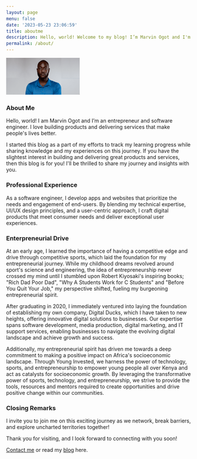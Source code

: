 ```yaml
---
layout: page
menu: false
date: '2023-05-23 23:06:59'
title: aboutme
description: Hello, world! Welcome to my blog! I’m Marvin Ogot and I'm an entrepreneur and software engineer based in Kenya.
permalink: /about/
---
```

<img class="img" src="/assets/img/uploads/dp.png" alt="Marvin Ogot" width="200px">

### About Me 

Hello, world! I am Marvin Ogot and I’m an entrepreneur and software engineer. I love building products and delivering services that make people's lives better. 

I started this blog as a part of my efforts to track my learning progress while sharing knowledge and my experiences on this journey. If you have the slightest interest in building and delivering great products and services, then this blog is for you! I'll be thrilled to share my journey and insights with you.

### Professional Experience 

As a software engineer, I develop apps and websites that prioritize the needs and engagement of end-users. By blending my technical expertise, UI/UX design principles, and a user-centric approach, I craft digital products that meet consumer needs and deliver exceptional user experiences.

### Enterpreneurial Drive

At an early age, I learned the importance of having a competitive edge and drive through competitive sports, which laid the foundation for my entrepreneurial journey. While my childhood dreams revolved around sport's science and engineering, the idea of entrepreneurship never crossed my mind until I stumbled upon Robert Kiyosaki's inspiring books; "Rich Dad Poor Dad", "Why A Students Work for C Students" and "Before You Quit Your Job," my perspective shifted, fueling my burgeoning entrepreneurial spirit.

After graduating in 2020, I immediately ventured into laying the foundation of establishing my own company, Digital Ducks, which I have taken to new heights, offering innovative digital solutions to businesses. Our expertise spans software development, media production, digital marketing, and IT support services, enabling businesses to navigate the evolving digital landscape and achieve growth and success.

Additionally, my entrepreneurial spirit has driven me towards a deep commitment to making a positive impact on Africa's socioeconomic landscape. Through Young Invested, we harness the power of technology, sports, and entrepreneurship to empower young people all over Kenya and act as catalysts for socioeconomic growth. By leveraging the transformative power of sports, technology, and entrepreneurship, we strive to provide the tools, resources and mentors required to create opportunities and drive positive change within our communities.

### Closing Remarks

I invite you to join me on this exciting journey as we network, break barriers, and explore uncharted territories together!

Thank you for visiting, and I look forward to connecting with you soon!

[Contact me](/contact) or read my [blog](/) here.

